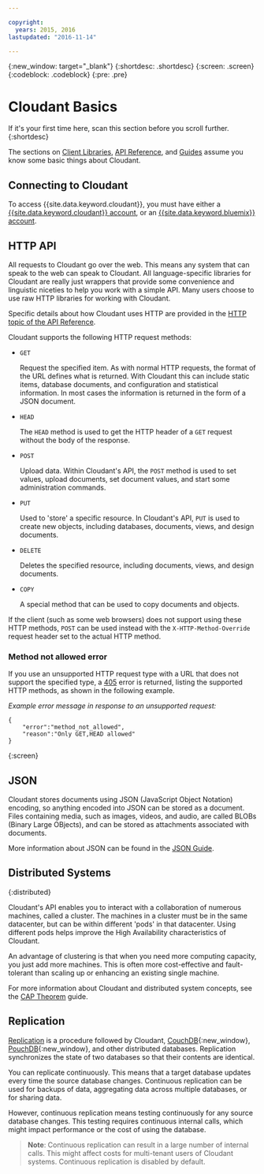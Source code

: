 ```yaml
---

copyright:
  years: 2015, 2016
lastupdated: "2016-11-14"

---
```


{:new_window: target="_blank"}
{:shortdesc: .shortdesc}
{:screen: .screen}
{:codeblock: .codeblock}
{:pre: .pre}

# Cloudant Basics

If it's your first time here,
scan this section before you scroll further.
{:shortdesc}

The sections on [Client Libraries](/docs/libraries/index.html#-client-libraries),
[API Reference](/docs/api/index.html#-api-reference),
and [Guides](/docs/guides/index.html#-guides) assume you know some basic things about Cloudant.

## Connecting to Cloudant

To access {{site.data.keyword.cloudant}},
you must have either a [{{site.data.keyword.cloudant}} account](/docs/api/account.html),
or an [{{site.data.keyword.bluemix}} account](/docs/offerings/bluemix.html).

## HTTP API

All requests to Cloudant go over the web.
This means any system that can speak to the web can speak to Cloudant.
All language-specific libraries for Cloudant are really just wrappers that provide
some convenience and linguistic niceties to help you work with a simple API.
Many users choose to use raw HTTP libraries for working with Cloudant.

Specific details about how Cloudant uses HTTP are
provided in the [HTTP topic of the API Reference](/docs/api/http.html).

Cloudant supports the following HTTP request methods:

-   `GET`

    Request the specified item. As with normal HTTP requests, the format of the URL defines what is returned. With Cloudant this can include static items, database documents, and configuration and statistical information. In most cases the information is returned in the form of a JSON document.

-   `HEAD`

    The `HEAD` method is used to get the HTTP header of a `GET` request without the body of the response.

-   `POST`

    Upload data. Within Cloudant's API, the `POST` method is used to set values, upload documents, set document values, and start some administration commands.

-   `PUT`

    Used to 'store' a specific resource. In Cloudant's API, `PUT` is used to create new objects, including databases, documents, views, and design documents.

-   `DELETE`

    Deletes the specified resource, including documents, views, and design documents.

-   `COPY`

    A special method that can be used to copy documents and objects.

If the client (such as some web browsers) does not support using these HTTP methods, `POST` can be used instead with the `X-HTTP-Method-Override` request header set to the actual HTTP method.

### Method not allowed error

If you use an unsupported HTTP request type with a URL that does not support the specified type,
a [405](/docs/api/http.html#405) error is returned,
listing the supported HTTP methods, as shown in the following example.

_Example error message in response to an unsupported request:_

```
{
	"error":"method_not_allowed",
	"reason":"Only GET,HEAD allowed"
}
```
{:screen}

## JSON

Cloudant stores documents using JSON (JavaScript Object Notation) encoding,
so anything encoded into JSON can be stored as a document.
Files containing media,
such as images,
videos,
and audio,
are called BLOBs (Binary Large OBjects),
and can be stored as attachments associated with documents.

More information about JSON can be found in the [JSON Guide](/docs/guides/json.html).

## Distributed Systems
{:distributed}

Cloudant's API enables you to interact with a collaboration of numerous machines,
called a cluster.
The machines in a cluster must be in the same datacenter,
but can be within different 'pods' in that datacenter.
Using different pods helps improve the High Availability characteristics of Cloudant.

An advantage of clustering is that when you need more computing capacity,
you just add more machines.
This is often more cost-effective and fault-tolerant than scaling up or enhancing an existing single machine.

For more information about Cloudant and distributed system concepts,
see the [CAP Theorem](/docs/guides/cap_theorem.html) guide.

## Replication

[Replication](/docs/api//replication.html) is a procedure followed by Cloudant,
[CouchDB](http://couchdb.apache.org/){:new_window},
[PouchDB](http://pouchdb.com/){:new_window},
and other distributed databases.
Replication synchronizes the state of two databases so that their contents are identical.

You can replicate continuously.
This means that a target database updates every time the source database changes.
Continuous replication can be used for backups of data,
aggregating data across multiple databases,
or for sharing data.

However,
continuous replication means testing continuously for any source database changes.
This testing requires continuous internal calls,
which might impact performance or the cost of using the database.

> **Note**: Continuous replication can result in a large number of internal calls.
This might affect costs for multi-tenant users of Cloudant systems.
Continuous replication is disabled by default.
